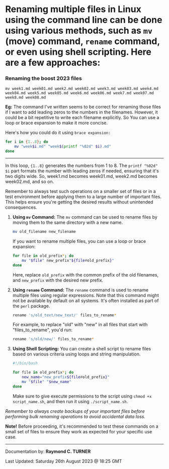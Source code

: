 # Renaming multiple files in Linux using the command line can be done using various methods, such as `mv` (move) command, `rename` command, or even using shell scripting. Here are a few approaches:

### Renaming the boost 2023 files

`mv week1.md week01.md week2.md week02.md week3.md week03.md week4.md week04.md week5.md week05.md week6.md week06.md week7.md week07.md week8.md week08.md`

**Eg:** The command I've written seems to be correct for renaming those files if I want to add leading zeros to the numbers in the filenames. However, it could be a bit repetitive to write each filename explicitly. So You can use a loop or brace expansion to make it more concise.

Here's how you could do it using `brace expansion:`

```bash
for i in {1..8}; do
    mv "week$i.md" "week$(printf "%02d" $i).md"
done
```
---

In this loop, `{1..8}` generates the numbers from 1 to 8. The `printf "%02d" $i` part formats the number with leading zeros if needed, ensuring that it's two digits wide. So, week1.md becomes week01.md, week2.md becomes week02.md, and so on.

Remember to always test such operations on a smaller set of files or in a test environment before applying them to a large number of important files. This helps ensure you're getting the desired results without unintended consequences.

1. **Using `mv` Command:**
   The `mv` command can be used to rename files by moving them to the same directory with a new name.

   ```bash
   mv old_filename new_filename
   ```

   If you want to rename multiple files, you can use a loop or brace expansion:

   ```bash
   for file in old_prefix*; do
       mv "$file" new_prefix"${file#old_prefix}"
   done
   ```

   Here, replace `old_prefix` with the common prefix of the old filenames, and `new_prefix` with the desired new prefix.

2. **Using `rename` Command:**
   The `rename` command is used to rename multiple files using regular expressions. Note that this command might not be available by default on all systems. It's often installed as part of the `perl` package.

   ```bash
   rename 's/old_text/new_text/' files_to_rename*
   ```

   For example, to replace "old" with "new" in all files that start with "files_to_rename", you'd run:

   ```bash
   rename 's/old/new/' files_to_rename*
   ```

3. **Using Shell Scripting:**
   You can create a shell script to rename files based on various criteria using loops and string manipulation.

   ```bash
   #!/bin/bash

   for file in old_prefix*; do
       new_name="new_prefix${file#old_prefix}"
       mv "$file" "$new_name"
   done
   ```

   Make sure to give execute permissions to the script using `chmod +x script_name.sh`, and then run it using `./script_name.sh`.

*Remember to always create backups of your important files before performing bulk renaming operations to avoid accidental data loss.*

**Note!** Before proceeding, it's recommended to test these commands on a small set of files to ensure they work as expected for your specific use case.


---

Documentation by: **Raymond C. TURNER**

Last Updated: Saturday 26th August 2023 @ 18:25 GMT